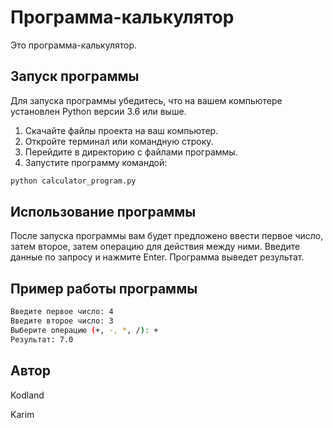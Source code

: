 # Программа-калькулятор

Это программа-калькулятор.

## Запуск программы

Для запуска программы убедитесь, что на вашем компьютере установлен Python версии 3.6 или выше.

1. Скачайте файлы проекта на ваш компьютер.
2. Откройте терминал или командную строку.
3. Перейдите в директорию с файлами программы.
4. Запустите программу командой:

```bash
python calculator_program.py
```

## Использование программы

После запуска программы вам будет предложено ввести первое число, затем второе, затем операцию для действия между ними. Введите данные по запросу и нажмите Enter. Программа выведет результат.

## Пример работы программы

```bash
Введите первое число: 4
Введите второе число: 3
Выберите операцию (+, -, *, /): +
Результат: 7.0
```

## Автор

Kodland

Karim

